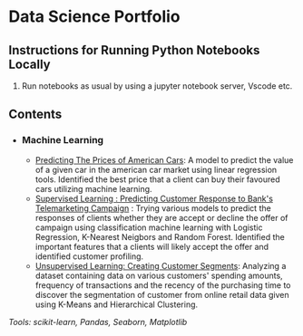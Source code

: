 # Data Science Portfolio

## Instructions for Running Python Notebooks Locally
1. Run notebooks as usual by using a jupyter notebook server, Vscode etc.

## Contents

- ### Machine Learning

	- [Predicting The Prices of American Cars](https://github.com/GilangSatriya/data-science-portfolio/blob/main/Predicting%20Prices%20of%20American%20Cars/Final_CarPrice_Prediction.ipynb): A model to predict the value of a given car in the american car market using linear regression tools. Identified the best price that a client can buy their favoured cars utilizing machine learning.
	- [Supervised Learning : Predicting Customer Response to Bank's Telemarketing Campaign](https://github.com/GilangSatriya/data-science-portfolio/blob/main/Predicting%20Customer%20Response%20to%20Bank's%20Telemarketing%20Campaign/Predicting%20Customer%20Response%20to%20Bank's%20Telemarketing%20Campaign.ipynb) : Trying various models to predict the responses of clients whether they are accept or decline the offer of campaign using classification machine learning with Logistic Regression, K-Nearest Neigbors and Random Forest. Identified the important features that a clients will likely accept the offer and identified customer profiling. 
	- [Unsupervised Learning: Creating Customer Segments](https://github.com/GilangSatriya/data-science-portfolio/blob/main/Online%20Retail%20Customer%20Segmentation/Customer%20Segment%20of%20Online%20Retail.ipynb): Analyzing a dataset containing data on various customers'  spending amounts, frequency of transactions and the recency of the purchasing time to discover the segmentation of customer from online retail data given using K-Means and Hierarchical Clustering.

_Tools: scikit-learn, Pandas, Seaborn, Matplotlib_
